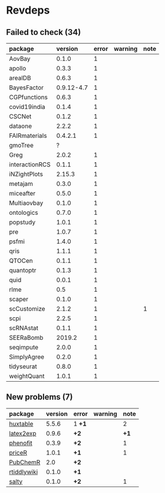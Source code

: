 # Revdeps

## Failed to check (34)

|package        |version    |error |warning |note |
|:--------------|:----------|:-----|:-------|:----|
|AovBay         |0.1.0      |1     |        |     |
|apollo         |0.3.3      |1     |        |     |
|arealDB        |0.6.3      |1     |        |     |
|BayesFactor    |0.9.12-4.7 |1     |        |     |
|CGPfunctions   |0.6.3      |1     |        |     |
|covid19india   |0.1.4      |1     |        |     |
|CSCNet         |0.1.2      |1     |        |     |
|dataone        |2.2.2      |1     |        |     |
|FAIRmaterials  |0.4.2.1    |1     |        |     |
|gmoTree        |?          |      |        |     |
|Greg           |2.0.2      |1     |        |     |
|interactionRCS |0.1.1      |1     |        |     |
|iNZightPlots   |2.15.3     |1     |        |     |
|metajam        |0.3.0      |1     |        |     |
|miceafter      |0.5.0      |1     |        |     |
|Multiaovbay    |0.1.0      |1     |        |     |
|ontologics     |0.7.0      |1     |        |     |
|popstudy       |1.0.1      |1     |        |     |
|pre            |1.0.7      |1     |        |     |
|psfmi          |1.4.0      |1     |        |     |
|qris           |1.1.1      |1     |        |     |
|QTOCen         |0.1.1      |1     |        |     |
|quantoptr      |0.1.3      |1     |        |     |
|quid           |0.0.1      |1     |        |     |
|rlme           |0.5        |1     |        |     |
|scaper         |0.1.0      |1     |        |     |
|scCustomize    |2.1.2      |1     |        |1    |
|scpi           |2.2.5      |1     |        |     |
|scRNAstat      |0.1.1      |1     |        |     |
|SEERaBomb      |2019.2     |1     |        |     |
|seqimpute      |2.0.0      |1     |        |     |
|SimplyAgree    |0.2.0      |1     |        |     |
|tidyseurat     |0.8.0      |1     |        |     |
|weightQuant    |1.0.1      |1     |        |     |

## New problems (7)

|package     |version |error    |warning |note   |
|:-----------|:-------|:--------|:-------|:------|
|[huxtable](problems.md#huxtable)|5.5.6   |1 __+1__ |        |2      |
|[latex2exp](problems.md#latex2exp)|0.9.6   |__+2__   |        |__+1__ |
|[phenofit](problems.md#phenofit)|0.3.9   |__+2__   |        |1      |
|[priceR](problems.md#pricer)|1.0.1   |__+1__   |        |1      |
|[PubChemR](problems.md#pubchemr)|2.0     |__+2__   |        |       |
|[rtiddlywiki](problems.md#rtiddlywiki)|0.1.0   |__+1__   |        |       |
|[salty](problems.md#salty)|0.1.0   |__+2__   |        |1      |

